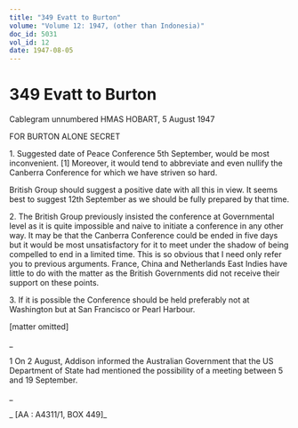 ```yaml
---
title: "349 Evatt to Burton"
volume: "Volume 12: 1947, (other than Indonesia)"
doc_id: 5031
vol_id: 12
date: 1947-08-05
---
```


# 349 Evatt to Burton

Cablegram unnumbered HMAS HOBART, 5 August 1947

FOR BURTON ALONE SECRET

1\. Suggested date of Peace Conference 5th September, would be most inconvenient. [1] Moreover, it would tend to abbreviate and even nullify the Canberra Conference for which we have striven so hard.

British Group should suggest a positive date with all this in view. It seems best to suggest 12th September as we should be fully prepared by that time.

2\. The British Group previously insisted the conference at Governmental level as it is quite impossible and naive to initiate a conference in any other way. It may be that the Canberra Conference could be ended in five days but it would be most unsatisfactory for it to meet under the shadow of being compelled to end in a limited time. This is so obvious that I need only refer you to previous arguments. France, China and Netherlands East Indies have little to do with the matter as the British Governments did not receive their support on these points.

3\. If it is possible the Conference should be held preferably not at Washington but at San Francisco or Pearl Harbour.

[matter omitted]

_

1 On 2 August, Addison informed the Australian Government that the US Department of State had mentioned the possibility of a meeting between 5 and 19 September.

_

_ [AA : A4311/1, BOX 449]_
